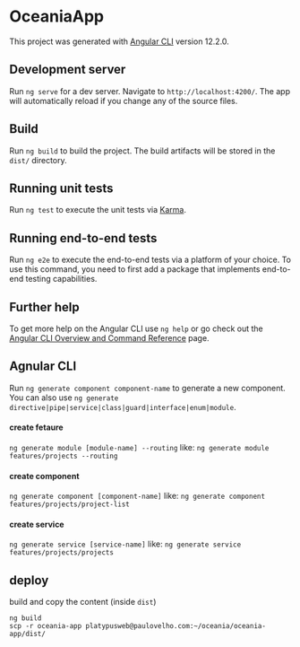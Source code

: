 # OceaniaApp

This project was generated with [Angular CLI](https://github.com/angular/angular-cli) version 12.2.0.

## Development server

Run `ng serve` for a dev server. Navigate to `http://localhost:4200/`. The app will automatically reload if you change any of the source files.

## Build

Run `ng build` to build the project. The build artifacts will be stored in the `dist/` directory.

## Running unit tests

Run `ng test` to execute the unit tests via [Karma](https://karma-runner.github.io).

## Running end-to-end tests

Run `ng e2e` to execute the end-to-end tests via a platform of your choice. To use this command, you need to first add a package that implements end-to-end testing capabilities.

## Further help

To get more help on the Angular CLI use `ng help` or go check out the [Angular CLI Overview and Command Reference](https://angular.io/cli) page.


## Agnular CLI

Run `ng generate component component-name` to generate a new component. You can also use `ng generate directive|pipe|service|class|guard|interface|enum|module`.

#### create fetaure
`ng generate module [module-name] --routing`
like: `ng generate module features/projects --routing`

#### create component
`ng generate component [component-name]`
like: `ng generate component features/projects/project-list`

#### create service
`ng generate service [service-name]`
like: `ng generate service features/projects/projects`


## deploy
build and copy the content (inside `dist`)
```
ng build
scp -r oceania-app platypusweb@paulovelho.com:~/oceania/oceania-app/dist/
```


